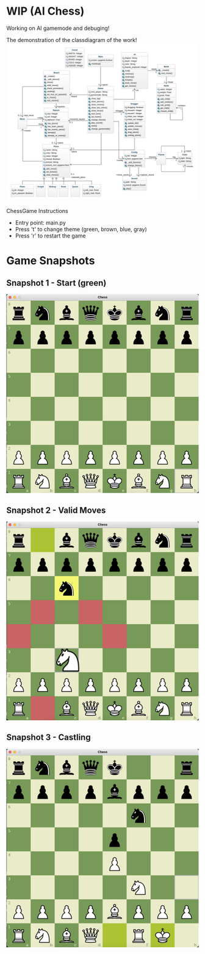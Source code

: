 # WIP (AI Chess)
Working on AI gamemode and debuging!

The demonstration of the classdiagram of the work! 
![snapshot1](/class-diagram.jpeg)


ChessGame Instructions
- Entry point: main.py
- Press 't' to change theme (green, brown, blue, gray)
- Press 'r' to restart the game

# Game Snapshots

## Snapshot 1 - Start (green)
![snapshot1](snapshots/snapshot1.png)

## Snapshot 2 - Valid Moves
![snapshot5](snapshots/snapshot5.png)

## Snapshot 3 - Castling
![snapshot6](snapshots/snapshot6.png)

